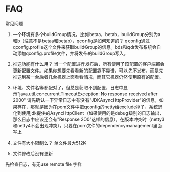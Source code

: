 # FAQ
常见问题

1. 一个环境有多个buildGroup情况，比如betaa，betab，buildGroup分别为a和b（注意不是betaa和betab），qconfig是如何知道的？
  qconfig通过qconfig.profile这个文件来获取buildGroup的信息。bds和qdr发布系统会自动添加qconfig.profile文件，并将发布的buildGroup写入。

2. 推送功能有什么用？
   当一个配置进行发布后，所有使用了该配置的客户端都会更新配置文件。如果你想要先看看新的配置靠不靠谱，可以先不发布，而是先推送到某一台后者几台机器上面看看情况，而其它机器仍然使用原有的配置。
   
3. 环境、文件名等都配对了，但总是获取不到配置，日志中显示"java.util.concurrent.TimeoutException: No response received after 2000"
	请先确认一下异常日志中有没有"JDKAsyncHttpProvider"的信息，如果存在，那就是因为在pom文件中把qconfig的netty给exclude掉了，系统退化到使用jdk提供的AsyncHttpClient（如果使用的是debug级别的日志输出，那么日志中应该还会有"Response 200"这样的信息）。在版本冲突时（netty3和netty4不会出现冲突），只要在pom文件的dependencymanagement里面写上
	
4. 文件有大小限制么？
	单文件最大512K
	
5. 文件修改后没有更新

  先检查日志，有无use remote file 字样